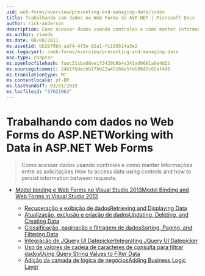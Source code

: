 ```yaml
---
uid: web-forms/overview/presenting-and-managing-data/index
title: Trabalhando com dados no Web Forms do ASP.NET | Microsoft Docs
author: rick-anderson
description: Como acessar dados usando controles e como manter informações entre as solicitações.
ms.author: riande
ms.date: 08/08/2011
ms.assetid: bb2b79bd-aaf4-4f5e-82a1-fc199514a3e2
msc.legacyurl: /web-forms/overview/presenting-and-managing-data
msc.type: chapter
ms.openlocfilehash: faac31cbad8ee1f3429b8b4e341ad9081a0e4d2b
ms.sourcegitcommit: 24b1f6decbb17bb22a45166e5fdb0845c65af498
ms.translationtype: MT
ms.contentlocale: pt-BR
ms.lasthandoff: 03/01/2019
ms.locfileid: "57021963"
---
```

<a name="working-with-data-in-aspnet-web-forms"></a><span data-ttu-id="2950b-103">Trabalhando com dados no Web Forms do ASP.NET</span><span class="sxs-lookup"><span data-stu-id="2950b-103">Working with Data in ASP.NET Web Forms</span></span>
====================
> <span data-ttu-id="2950b-104">Como acessar dados usando controles e como manter informações entre as solicitações.</span><span class="sxs-lookup"><span data-stu-id="2950b-104">How to access data using controls and how to persist information between requests.</span></span>


- [<span data-ttu-id="2950b-105">Model binding e Web Forms no Visual Studio 2013</span><span class="sxs-lookup"><span data-stu-id="2950b-105">Model Binding and Web Forms in Visual Studio 2013</span></span>](model-binding/index.md)

    - [<span data-ttu-id="2950b-106">Recuperação e exibição de dados</span><span class="sxs-lookup"><span data-stu-id="2950b-106">Retrieving and Displaying Data</span></span>](model-binding/retrieving-data.md)
    - [<span data-ttu-id="2950b-107">Atualização, exclusão e criação de dados</span><span class="sxs-lookup"><span data-stu-id="2950b-107">Updating, Deleting, and Creating Data</span></span>](model-binding/updating-deleting-and-creating-data.md)
    - [<span data-ttu-id="2950b-108">Classificação, paginação e filtragem de dados</span><span class="sxs-lookup"><span data-stu-id="2950b-108">Sorting, Paging, and Filtering Data</span></span>](model-binding/sorting-paging-and-filtering-data.md)
    - [<span data-ttu-id="2950b-109">Integração de JQuery UI Datepicker</span><span class="sxs-lookup"><span data-stu-id="2950b-109">Integrating JQuery UI Datepicker</span></span>](model-binding/integrating-jquery-ui.md)
    - [<span data-ttu-id="2950b-110">Uso de valores de cadeia de caracteres de consulta para filtrar dados</span><span class="sxs-lookup"><span data-stu-id="2950b-110">Using Query String Values to Filter Data</span></span>](model-binding/using-query-string-values-to-retrieve-data.md)
    - [<span data-ttu-id="2950b-111">Adição da camada de lógica de negócios</span><span class="sxs-lookup"><span data-stu-id="2950b-111">Adding Business Logic Layer</span></span>](model-binding/adding-business-logic-layer.md)
